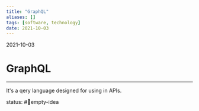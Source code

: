 ```yaml
---
title: "GraphQL"
aliases: []
tags: [software, technology]
date: 2021-10-03
---
```

2021-10-03
# GraphQL
___
It's a qery language designed for using in APIs.

status: #💭empty-idea